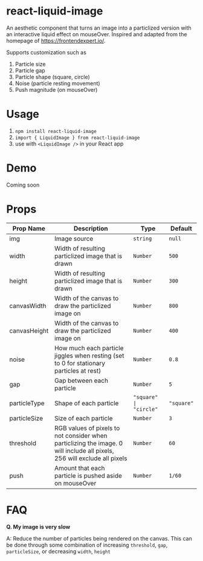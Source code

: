 # react-liquid-image

An aesthetic component that turns an image into a particlized version with an interactive liquid effect on mouseOver. Inspired and adapted from the homepage of https://frontendexpert.io/.

Supports customization such as

1. Particle size
2. Particle gap
3. Particle shape (square, circle)
4. Noise (particle resting movement)
5. Push magnitude (on mouseOver)

# Usage

1. `npm install react-liquid-image`
2. `import { LiquidImage } from react-liquid-image`
3. use with `<LiquidImage />` in your React app

# Demo

Coming soon

# Props

| Prop Name    | Description                                                                                                              | Type                    | Default    |
| ------------ | ------------------------------------------------------------------------------------------------------------------------ | ----------------------- | ---------- |
| img          | Image source                                                                                                             | `string`                | `null`     |
| width        | Width of resulting particlized image that is drawn                                                                       | `Number`                | `500`      |
| height       | Width of resulting particlized image that is drawn                                                                       | `Number`                | `300`      |
| canvasWidth  | Width of the canvas to draw the particlized image on                                                                     | `Number`                | `800`      |
| canvasHeight | Width of the canvas to draw the particlized image on                                                                     | `Number`                | `400`      |
| noise        | How much each particle jiggles when resting (set to 0 for stationary particles at rest)                                  | `Number`                | `0.8`      |
| gap          | Gap between each particle                                                                                                | `Number`                | `5`        |
| particleType | Shape of each particle                                                                                                   | `"square" \| "circle" ` | `"square"` |
| particleSize | Size of each particle                                                                                                    | `Number `               | `3`        |
| threshold    | RGB values of pixels to not consider when particlizing the image. 0 will include all pixels, 256 will exclude all pixels | `Number`                | `60`       |
| push         | Amount that each particle is pushed aside on mouseOver                                                                   | `Number`                | `1/60`     |

# FAQ

**Q. My image is very slow**

A: Reduce the number of particles being rendered on the canvas. This can be done through some combination of increasing `threshold`, `gap`, `particleSize`, or decreasing `width`, `height`
